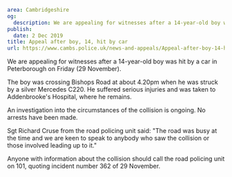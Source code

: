 ```yaml
area: Cambridgeshire
og:
  description: We are appealing for witnesses after a 14-year-old boy was hit by a car in Peterborough on Friday (29 November).
publish:
  date: 2 Dec 2019
title: Appeal after boy, 14, hit by car
url: https://www.cambs.police.uk/news-and-appeals/Appeal-after-boy-14-hit-by-car
```

We are appealing for witnesses after a 14-year-old boy was hit by a car in Peterborough on Friday (29 November).

The boy was crossing Bishops Road at about 4.20pm when he was struck by a silver Mercedes C220. He suffered serious injuries and was taken to Addenbrooke's Hospital, where he remains.

An investigation into the circumstances of the collision is ongoing. No arrests have been made.

Sgt Richard Cruse from the road policing unit said: "The road was busy at the time and we are keen to speak to anybody who saw the collision or those involved leading up to it."

Anyone with information about the collision should call the road policing unit on 101, quoting incident number 362 of 29 November.
